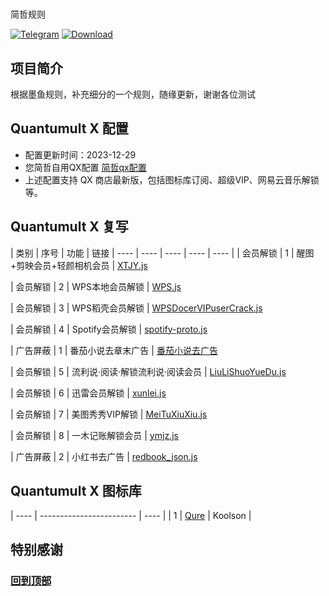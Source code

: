 # 
简哲规则


[![Telegram](https://img.shields.io/badge/Telegram-Channel-33A8E3)](https://t.me/+iZBVehZYxbkyYWY1)
[![Download](https://img.shields.io/badge/Download-File-33A8E3)](https://raw.githubusercontent.com/mjk0108/qx-/main/QX%E8%87%AA%E7%94%A8.conf)


## 项目简介
根据墨鱼规则，补充细分的一个规则，随缘更新，谢谢各位测试

## Quantumult X 配置
- 配置更新时间：2023-12-29
- 您简哲自用QX配置 [简哲qx配置](https://raw.githubusercontent.com/mjk0108/qx-/main/QX%E8%87%AA%E7%94%A8.conf)
- 上述配置支持 QX 商店最新版，包括图标库订阅、超级VIP、网易云音乐解锁等。


## Quantumult X 复写
| 类别 | 序号 | 功能 | 链接 
| ---- | ---- | ---- | ---- | ---- |
| 会员解锁 | 1 | 醒图+剪映会员+轻颜相机会员 | [XTJY.js](https://raw.githubusercontent.com/WeiRen0/Scripts/main/XTJY.js) 

| 会员解锁 | 2 | WPS本地会员解锁 | [WPS.js](https://raw.githubusercontent.com/I-am-R-E/Functional-Store-Hub/Master/WPSOffice/Script/WPS.js) 

| 会员解锁 | 3 | WPS稻壳会员解锁 | [WPSDocerVIPuserCrack.js](https://raw.githubusercontent.com/yqc007/QuantumultX/master/WPSDocerVIPuserCrack.js) 

| 会员解锁 | 4 | Spotify会员解锁 | [spotify-proto.js](https://raw.githubusercontent.com/app2smile/rules/master/js/spotify-proto.js) 

| 广告屏蔽 | 1 | 番茄小说去章末广告 | [番茄小说去广告](直接规则，无链接) 

| 会员解锁 | 5 | 流利说·阅读·解锁流利说·阅读会员 | [LiuLiShuoYueDu.js](https://raw.githubusercontent.com/I-am-R-E/Functional-Store-Hub/Master/LiuLiShuoYueDu/Script/LiuLiShuoYueDu.js) 

| 会员解锁 | 6 | 迅雷会员解锁 | [xunlei.js](https://raw.githubusercontent.com/Marol62926/MarScrpt/main/xunlei.js) 

| 会员解锁 | 7 | 美图秀秀VIP解锁 | [MeiTuXiuXiu.js](https://raw.githubusercontent.com/I-am-R-E/QuantumultX/main/JavaScript/MeiTuXiuXiu.js) 

| 会员解锁 | 8 | 一木记账解锁会员 | [ymjz.js](https://raw.githubusercontent.com/deezertidal/Surge_Module/master/files/ymjz.js) 

| 广告屏蔽 | 2 | 小红书去广告 | [redbook_json.js](https://github.com/ddgksf2013/Scripts/raw/master/redbook_json.js) 





## Quantumult X 图标库
| ---- | ------------------------ | ---- |
| 1 | [Qure](https://github.com/Koolson/Qure) | Koolson |

## 特别感谢


### [回到顶部](https://github.com/yourusername/yourrepository)
